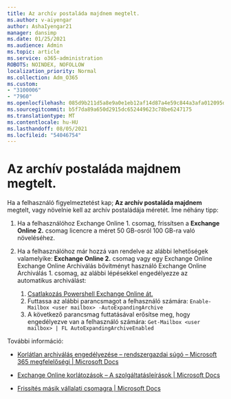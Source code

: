 ```yaml
---
title: Az archív postaláda majdnem megtelt.
ms.author: v-aiyengar
author: AshaIyengar21
manager: dansimp
ms.date: 01/25/2021
ms.audience: Admin
ms.topic: article
ms.service: o365-administration
ROBOTS: NOINDEX, NOFOLLOW
localization_priority: Normal
ms.collection: Adm_O365
ms.custom:
- "3100006"
- "7960"
ms.openlocfilehash: 085d9b211d5a8e9a0e1eb12af14d87a4e59c844a3afa012095dfd60db316ad14
ms.sourcegitcommit: b5f7da89a650d2915dc652449623c78be6247175
ms.translationtype: MT
ms.contentlocale: hu-HU
ms.lasthandoff: 08/05/2021
ms.locfileid: "54046754"
---
```

# <a name="your-archive-mailbox-is-almost-full"></a>Az archív postaláda majdnem megtelt.

Ha a felhasználó figyelmeztetést kap; **Az archív postaláda majdnem** megtelt, vagy növelnie kell az archív postaládája méretét. Íme néhány tipp:

1. Ha a felhasználóhoz Exchange Online 1. csomag, frissítsen a **Exchange Online 2.** csomag licencre a méret 50 GB-osról 100 GB-ra való növeléséhez.
1. Ha a felhasználóhoz már hozzá van rendelve az alábbi lehetőségek valamelyike: **Exchange Online 2.** csomag vagy egy Exchange Online Exchange Online Archiválás bővítményt használó Exchange Online Archiválás 1. csomag, az alábbi lépésekkel engedélyezze az automatikus archiválást:
 
    1. [Csatlakozás Powershell Exchange Online át.](https://docs.microsoft.com/powershell/exchange/connect-to-exchange-online-powershell?view=exchange-ps&preserve-view=true)
    2. Futtassa az alábbi parancsmagot a felhasználó számára:  `Enable-Mailbox <user mailbox> -AutoExpandingArchive`
    1. A következő parancsmag futtatásával erősítse meg, hogy engedélyezve van a felhasználó számára:  `Get-Mailbox <user mailbox> | FL AutoExpandingArchiveEnabled`

További információ:

- [Korlátlan archiválás engedélyezése – rendszergazdai súgó – Microsoft 365 megfelelőségi | Microsoft Docs](https://docs.microsoft.com/microsoft-365/compliance/enable-unlimited-archiving?view=o365-worldwide&preserve-view=true)

- [Exchange Online korlátozások – A szolgáltatásleírások | Microsoft Docs](https://docs.microsoft.com/office365/servicedescriptions/exchange-online-service-description/exchange-online-limits?redirectedfrom=MSDN#storage-limits-across-standalone-plans)

- [Frissítés másik vállalati csomagra | Microsoft Docs](https://docs.microsoft.com/microsoft-365/commerce/subscriptions/upgrade-to-different-plan?view=o365-worldwide&preserve-view=true)

